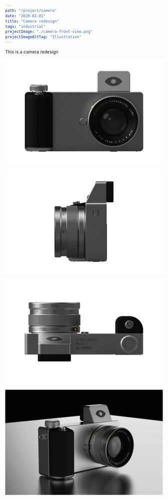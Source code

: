 ```yaml
---
path: "/project/camera"
date: "2020-02-01"
title: "Camera redesign"
tags: "industrial"
projectImage: "./camera-front-view.png"
projectImageAltTag: "Illustration"
---
```


This is a camera redesign

![Main shot](./camera-front-view.png)

![Side view](./camera-side-view.png)

![Top view](./camera-top-view.png)

![On desk](./camera-on-desk.png)

